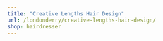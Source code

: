 ```yaml
---
title: "Creative Lengths Hair Design"
url: /londonderry/creative-lengths-hair-design/
shop: hairdresser
---
```


